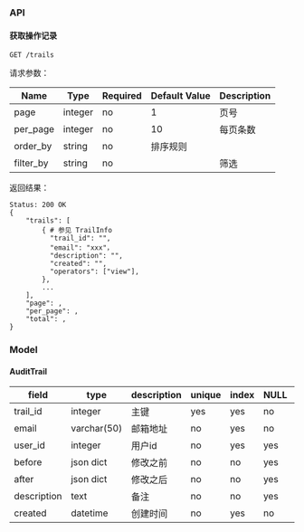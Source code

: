 ### API

#### 获取操作记录

    GET /trails

请求参数：

|Name|Type|Required|Default Value|Description|
|---|---|---|---|---|
|page|integer|no|1|页号|
|per_page|integer|no|10|每页条数|
|order_by|string|no|排序规则|
|filter_by|string|no||筛选|

返回结果：

    Status: 200 OK
    {
        "trails": [
            { # 参见 TrailInfo
              "trail_id": "",
              "email": "xxx"，
              "description": "",
              "created": "",
              "operators": ["view"],
            },
            ...
        ],
        "page": ,
        "per_page": ,
        "total": ,
    }


### Model

#### AuditTrail

| field       | type        | description | unique | index | NULL |      |
| ----------- | ----------- | ----------- | ------ | ----- | ---- | ---- |
| trail_id    | integer     | 主键        | yes    | yes   | no   |      |
| email       | varchar(50) | 邮箱地址    | no     | yes   | no   |      |
| user_id     | integer     | 用户id      | no     | yes   | yes  |      |
| before      | json dict   | 修改之前    | no     | no    | yes  |      |
| after       | json dict   | 修改之后    | no     | no    | yes  |      |
| description | text        | 备注        | no     | no    | yes  |      |
| created     | datetime    | 创建时间    | no     | yes   | no   |      |

